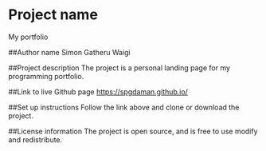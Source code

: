 # Project name
My portfolio

##Author name
Simon Gatheru Waigi

##Project description
The project is a personal landing page for my programming portfolio.

##Link to live Github page
https://spgdaman.github.io/

##Set up instructions
Follow the link above and clone or download the project.

##License information
The project is open source, and is free to use modify and redistribute.
